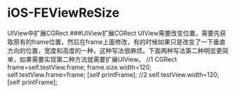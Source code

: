 # iOS-FEViewReSize
UIView中扩展CGRect
###UIView扩展CGRect
UIView需要改变位置，需要先获取原有的frame位置，然后在frame上面修改，有的时候如果只是改变了一下垂直方向的位置，宽度和高度的一种，这种写法很麻烦。下面两种写法第二种明显更简单，如果需要实现第二种方法就需要扩展UIView。
//1
CGRect frame=self.testView.frame;
frame.size.width=120;
self.testView.frame=frame;
[self printFrame];
//2
self.testView.width=120;
[self printFrame];
